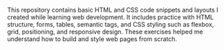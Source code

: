 This repository contains basic HTML and CSS code snippets and layouts I created while learning web development. It includes practice with HTML structure, forms, tables, semantic tags, and CSS styling such as flexbox, grid, positioning, and responsive design. These exercises helped me understand how to build and style web pages from scratch.
